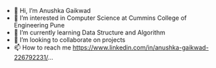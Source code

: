 - 👋 Hi, I’m Anushka Gaikwad
- 👀 I’m interested in Computer Science at Cummins College of Engineering Pune
- 🌱 I’m currently learning Data Structure and Algorithm
- 💞️ I’m looking to collaborate on projects
- 📫 How to reach me https://www.linkedin.com/in/anushka-gaikwad-226792231/...

<!---
anushkag1203/anushkag1203 is a ✨ special ✨ repository because its `README.md` (this file) appears on your GitHub profile.
You can click the Preview link to take a look at your changes.
--->
